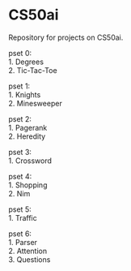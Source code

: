 ﻿# CS50ai

Repository for projects on CS50ai.  
  
pset 0:  
     1. Degrees  
     2. Tic-Tac-Toe  
  
pset 1:  
     1. Knights  
     2. Minesweeper  
  
pset 2:  
     1. Pagerank  
     2. Heredity  
  
pset 3:  
     1. Crossword  
  
pset 4:  
     1. Shopping  
     2. Nim

pset 5:  
     1. Traffic  

pset 6:  
     1. Parser  
     2. Attention  
     3. Questions  
